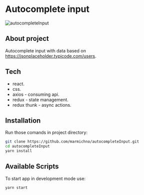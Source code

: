 # Autocomplete input

![autocompleteInput](https://user-images.githubusercontent.com/72525469/155897065-7ded5dbb-6ed3-41b7-bec2-742953166d59.gif)

## About project

Autocomplete input with data based on https://jsonplaceholder.typicode.com/users.

## Tech

- react.
- css.
- axios - consuming api.
- redux - state management.
- redux thunk - async actions.

## Installation

Run those comands in project directory:
```sh
git clone https://github.com/marmichno/autocompleteInput.git
cd autocompleteInput
yarn install
```

## Available Scripts

To start app in development mode use:
```sh
yarn start
```

